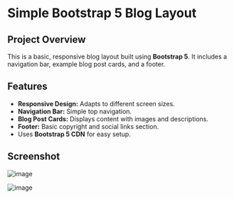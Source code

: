 # Simple Bootstrap 5 Blog Layout


## Project Overview

This is a basic, responsive blog layout built using **Bootstrap 5**. It includes a navigation bar, example blog post cards, and a footer.

## Features

* **Responsive Design:** Adapts to different screen sizes.
* **Navigation Bar:** Simple top navigation.
* **Blog Post Cards:** Displays content with images and descriptions.
* **Footer:** Basic copyright and social links section.
* Uses **Bootstrap 5 CDN** for easy setup.

## Screenshot

![image](https://github.com/user-attachments/assets/fd627b74-7a4a-475f-ae03-bf526b5741b6)

![image](https://github.com/user-attachments/assets/b357c685-1666-4e84-a5cf-4fcb395a0c6d)

